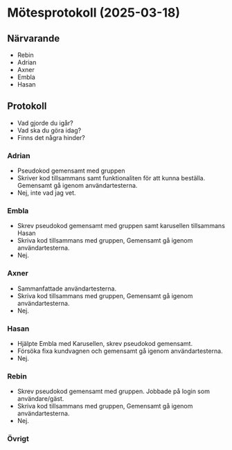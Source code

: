 # Mötesprotokoll (2025-03-18)

## Närvarande

- Rebin
- Adrian
- Axner
- Embla
- Hasan

## Protokoll

- Vad gjorde du igår?
- Vad ska du göra idag?
- Finns det några hinder?

### Adrian

- Pseudokod gemensamt med gruppen
- Skriver kod tillsammans samt funktionaliten för att kunna beställa. Gemensamt gå igenom användartesterna.
- Nej, inte vad jag vet.

### Embla

- Skrev pseudokod gemensamt med gruppen samt karusellen tillsammans Hasan
- Skriva kod tillsammans med gruppen, Gemensamt gå igenom användartesterna.
- Nej.

### Axner

- Sammanfattade användartesterna.
- Skriva kod tillsammans med gruppen, Gemensamt gå igenom användartesterna.
- Nej.

### Hasan

- Hjälpte Embla med Karusellen, skrev pseudokod gemensamt.
- Försöka fixa kundvagnen och gemensamt gå igenom användartesterna.
- Nej.

### Rebin

- Skrev pseudokod gemensamt med gruppen. Jobbade på login som användare/gäst.
- Skriva kod tillsammans med gruppen, Gemensamt gå igenom användartesterna.
- Nej.

### Övrigt
